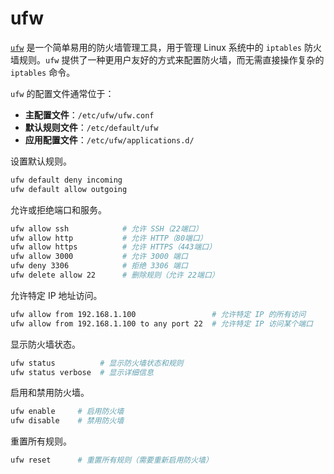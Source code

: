 # ufw

[`ufw`](https://manpages.ubuntu.com/manpages/noble/en/man8/ufw.8.html) 是一个简单易用的防火墙管理工具，用于管理 Linux 系统中的 `iptables` 防火墙规则。`ufw` 提供了一种更用户友好的方式来配置防火墙，而无需直接操作复杂的 `iptables` 命令。

`ufw` 的配置文件通常位于：

- **主配置文件**：`/etc/ufw/ufw.conf`
- **默认规则文件**：`/etc/default/ufw`
- **应用配置文件**：`/etc/ufw/applications.d/`

设置默认规则。

```sh
ufw default deny incoming
ufw default allow outgoing
```

允许或拒绝端口和服务。

```sh
ufw allow ssh            # 允许 SSH（22端口）
ufw allow http           # 允许 HTTP（80端口）
ufw allow https          # 允许 HTTPS（443端口）
ufw allow 3000           # 允许 3000 端口
ufw deny 3306            # 拒绝 3306 端口
ufw delete allow 22      # 删除规则（允许 22端口）
```

允许特定 IP 地址访问。

```sh
ufw allow from 192.168.1.100                 # 允许特定 IP 的所有访问
ufw allow from 192.168.1.100 to any port 22  # 允许特定 IP 访问某个端口
```

显示防火墙状态。

```sh
ufw status          # 显示防火墙状态和规则
ufw status verbose  # 显示详细信息
```

启用和禁用防火墙。

```sh
ufw enable     # 启用防火墙
ufw disable    # 禁用防火墙
```

重置所有规则。

```sh
ufw reset      # 重置所有规则（需要重新启用防火墙）
```

